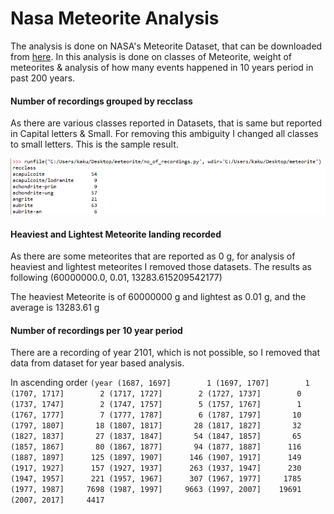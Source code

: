 # Nasa Meteorite Analysis

The analysis is done on NASA's Meteorite Dataset, that can be downloaded from [here](https://data.nasa.gov/view/ak9y-cwf9). In this analysis is done on classes of Meteorite, weight of meteorites & analysis of how many events happened in 10 years period in past 200 years. 

#### Number of recordings grouped by recclass

As there are various classes reported in Datasets, that is same but reported in Capital letters & Small. For removing this ambiguity I changed all classes to small letters. This is the sample result.

![1st img](https://raw.githubusercontent.com/kakush30/nasa-meteorite-analysis/master/img/result_1.png)

#### Heaviest and Lightest Meteorite landing recorded

As there are some meteorites that are reported as 0 g, for analysis of heaviest and lightest meteorites I removed those datasets.
The results as following 
(60000000.0, 0.01, 13283.615209542177)

The heaviest Meteorite is of 60000000 g and lightest as 0.01 g, and the average is 13283.61 g

#### Number of recordings per 10 year period

There are a recording of year 2101, which is not possible, so I removed that data from dataset for year based analysis.

In ascending order
`(year
(1687, 1697]        1
(1697, 1707]        1
(1707, 1717]        2
(1717, 1727]        2
(1727, 1737]        0
(1737, 1747]        2
(1747, 1757]        5
(1757, 1767]        1
(1767, 1777]        7
(1777, 1787]        6
(1787, 1797]       10
(1797, 1807]       18
(1807, 1817]       28
(1817, 1827]       32
(1827, 1837]       27
(1837, 1847]       54
(1847, 1857]       65
(1857, 1867]       80
(1867, 1877]       94
(1877, 1887]      116
(1887, 1897]      125
(1897, 1907]      146
(1907, 1917]      149
(1917, 1927]      157
(1927, 1937]      263
(1937, 1947]      230
(1947, 1957]      221
(1957, 1967]      307
(1967, 1977]     1785
(1977, 1987]     7698
(1987, 1997]     9663
(1997, 2007]    19691
(2007, 2017]     4417`
